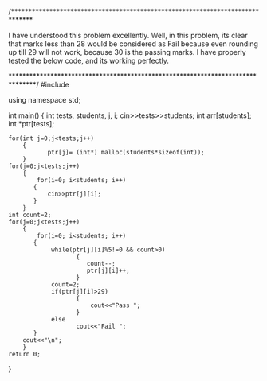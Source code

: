 /******************************************************************************

I have understood this problem excellently. Well, in this problem, its clear that marks less than 28 would be 
considered as Fail because even rounding up till 29 will not work, because 30 is the passing marks.
I have properly tested the below code, and its working perfectly.

*******************************************************************************/
#include <iostream>

using namespace std;

int main()
{
    int tests, students, j, i;
    cin>>tests>>students;
    int arr[students];
    int  *ptr[tests];
    
    for(int j=0;j<tests;j++)
        {
               ptr[j]= (int*) malloc(students*sizeof(int));
        }
    for(j=0;j<tests;j++)
        {
            for(i=0; i<students; i++)
           {    
               cin>>ptr[j][i];
           } 
        }
    int count=2;    
    for(j=0;j<tests;j++)
        {
            for(i=0; i<students; i++)
           {    
                while(ptr[j][i]%5!=0 && count>0)
                       {
                          count--;
                          ptr[j][i]++;
                       }
                count=2;
                if(ptr[j][i]>29)
                       {
                           cout<<"Pass ";
                       }
                else
                       cout<<"Fail ";
           }
        cout<<"\n";   
        }     
    return 0;
}
